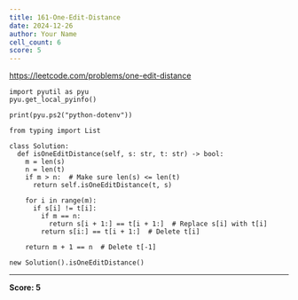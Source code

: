 ```yaml
---
title: 161-One-Edit-Distance
date: 2024-12-26
author: Your Name
cell_count: 6
score: 5
---
```


https://leetcode.com/problems/one-edit-distance


```
import pyutil as pyu
pyu.get_local_pyinfo()
```


```
print(pyu.ps2("python-dotenv"))
```


```
from typing import List
```


```
class Solution:
  def isOneEditDistance(self, s: str, t: str) -> bool:
    m = len(s)
    n = len(t)
    if m > n:  # Make sure len(s) <= len(t)
      return self.isOneEditDistance(t, s)

    for i in range(m):
      if s[i] != t[i]:
        if m == n:
          return s[i + 1:] == t[i + 1:]  # Replace s[i] with t[i]
        return s[i:] == t[i + 1:]  # Delete t[i]

    return m + 1 == n  # Delete t[-1]
```


```
new Solution().isOneEditDistance()
```


---
**Score: 5**